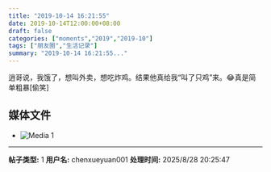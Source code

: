 ```yaml
---
title: "2019-10-14 16:21:55"
date: 2019-10-14T12:00:00+08:00
draft: false
categories: ["moments","2019","2019-10"]
tags: ["朋友圈","生活记录"]
summary: "2019-10-14 16:21:55..."
---
```


逍哥说，我饿了，想叫外卖，想吃炸鸡。结果他真给我“叫了只鸡”来。😂真是简单粗暴[偷笑]

## 媒体文件

- ![Media 1](/Moments/photos/2019-10-14/201910141621550.jpg)

---

**帖子类型:** 1
**用户名:** chenxueyuan001
**处理时间:** 2025/8/28 20:25:47
